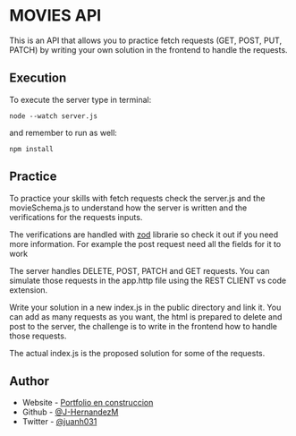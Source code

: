 # MOVIES API

This is an API that allows you to practice fetch requests (GET, POST, PUT, PATCH) by writing your own solution in the frontend to handle the requests.

## Execution

To execute the server type in terminal:

```
node --watch server.js
```

and remember to run as well:

```
npm install
```

## Practice

To practice your skills with fetch requests check the server.js and the movieSchema.js to understand how the server is written and the verifications for the requests inputs.

The verifications are handled with [zod](https://zod.dev) librarie so check it out if you need more information. For example the post request need all the fields for it to work

The server handles DELETE, POST, PATCH and GET requests. You can simulate those requests in the app.http file using the REST CLIENT vs code extension.

Write your solution in a new index.js in the public directory and link it. You can add as many requests as you want, the html is prepared to delete and post to the server, the challenge is to write in the frontend how to handle those requests.

The actual index.js is the proposed solution for some of the requests.

## Author

- Website - [Portfolio en construccion](https://j-hernandezm.github.io)
- Github - [@J-HernandezM](https://github.com/J-HernandezM)
- Twitter - [@juanh031](https://twitter.com/juanh031)
